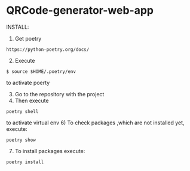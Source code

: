# QRCode-generator-web-app

INSTALL:
1) Get poetry
```
https://python-poetry.org/docs/
```
2) Execute
```
$ source $HOME/.poetry/env
```
to activate poerty

3) Go to the repository with the project
4) Then execute
```
poetry shell
```
to activate virtual env
6) To check packages ,which are not installed yet, execute:
```
poetry show
```
7) To install packages execute:
```
poetry install
```

